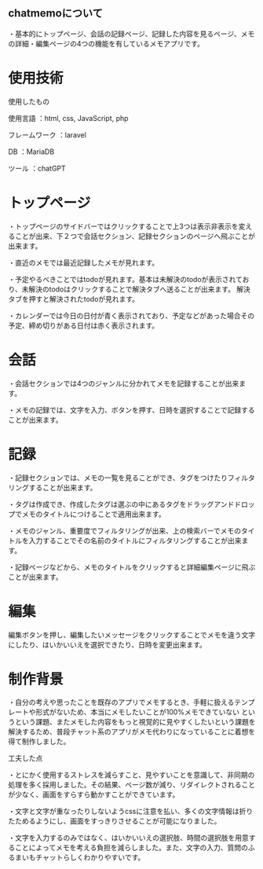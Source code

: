 

## chatmemoについて

・基本的にトップページ、会話の記録ページ、記録した内容を見るページ、メモの詳細・編集ページの4つの機能を有しているメモアプリです。

# 使用技術
使用したもの

使用言語 ：html, css, JavaScript, php

フレームワーク ：laravel

DB ：MariaDB

ツール ：chatGPT

# トップページ
・トップページのサイドバーではクリックすることで上3つは表示非表示を変えることが出来、下２つで会話セクション、記録セクションのページへ飛ぶことが出来ます。

・直近のメモでは最近記録したメモが見れます。

・予定やるべきことではtodoが見れます。基本は未解決のtodoが表示されており、未解決のtodoはクリックすることで解決タブへ送ることが出来ます。
解決タブを押すと解決されたtodoが見れます。

・カレンダーでは今日の日付が青く表示されており、予定などがあった場合その予定、締め切りがある日付は赤く表示されます。

# 会話
・会話セクションでは4つのジャンルに分かれてメモを記録することが出来ます。

・メモの記録では、文字を入力、ボタンを押す、日時を選択することで記録することが出来ます。

# 記録
・記録セクションでは、メモの一覧を見ることができ、タグをつけたりフィルタリングすることが出来ます。

・タグは作成でき、作成したタグは選ぶの中にあるタグをドラッグアンドドロップでメモのタイトルにつけることで適用出来ます。

・メモのジャンル、重要度でフィルタリングが出来、上の検索バーでメモのタイトルを入力することでその名前のタイトルにフィルタリングすることが出来ます。

・記録ページなどから、メモのタイトルをクリックすると詳細編集ページに飛ぶことが出来ます。

# 編集

編集ボタンを押し、編集したいメッセージをクリックすることでメモを違う文字にしたり、はいかいいえを選択できたり、日時を変更出来ます。

# 制作背景
・自分の考えや思ったことを既存のアプリでメモするとき、手軽に扱えるテンプレートや形式がないため、本当にメモしたいことが100%メモできていない
というという課題、またメモした内容をもっと視覚的に見やすくしたいという課題を解決するため、普段チャット系のアプリがメモ代わりになっていることに着想を得て制作しました。

工夫した点

・とにかく使用するストレスを減らすこと、見やすいことを意識して、非同期の処理を多く採用しました。その結果、ページ数が減り、リダイレクトされることが少なく、画面をすらすら動かすことができています。

・文字と文字が重なったりしないようcssに注意を払い、多くの文字情報は折りたためるようにし、画面をすっきりさせることが可能になりました。

・文字を入力するのみではなく、はいかいいえの選択肢、時間の選択肢を用意することによってメモを考える負担を減らしました。また、文字の入力、質問のふるまいもチャットらしくわかりやすいです。
